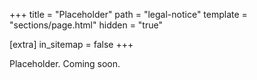 +++
title = "Placeholder"
path = "legal-notice"
template = "sections/page.html"
hidden = "true"

[extra]
in_sitemap = false
+++

Placeholder. Coming soon.